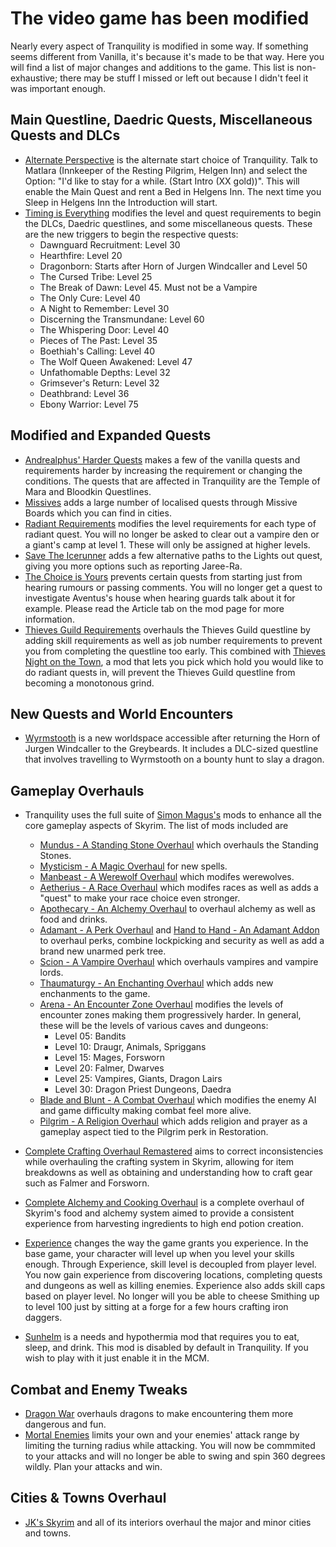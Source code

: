 # The video game has been modified

Nearly every aspect of Tranquility is modified in some way. If something seems different from Vanilla, it's because it's made to be that way.
Here you will find a list of major changes and additions to the game. This list is non-exhaustive; there may be stuff I missed or left out because I didn't feel it was important enough.

## Main Questline, Daedric Quests, Miscellaneous Quests and DLCs

- [Alternate Perspective](https://www.nexusmods.com/skyrimspecialedition/mods/50307) is the alternate start choice of Tranquility. Talk to Matlara (Innkeeper of the Resting Pilgrim, Helgen Inn) and select the Option: "I'd like to stay for a while. (Start Intro (XX gold))". This will enable the Main Quest and rent a Bed in Helgens Inn. The next time you Sleep in Helgens Inn the Introduction will start.
- [Timing is Everything](https://www.nexusmods.com/skyrimspecialedition/mods/25464) modifies the level and quest requirements to begin the DLCs, Daedric questlines, and some miscellaneous quests. These are the new triggers to begin the respective quests:
  - Dawnguard Recruitment: Level 30
  - Hearthfire: Level 20
  - Dragonborn: Starts after Horn of Jurgen Windcaller and Level 50
  - The Cursed Tribe: Level 25
  - The Break of Dawn: Level 45. Must not be a Vampire
  - The Only Cure: Level 40
  - A Night to Remember: Level 30
  - Discerning the Transmundane: Level 60
  - The Whispering Door: Level 40
  - Pieces of The Past: Level 35
  - Boethiah's Calling: Level 40
  - The Wolf Queen Awakened: Level 47
  - Unfathomable Depths: Level 32
  - Grimsever's Return: Level 32
  - Deathbrand: Level 36
  - Ebony Warrior: Level 75

## Modified and Expanded Quests

- [Andrealphus' Harder Quests](https://www.nexusmods.com/skyrimspecialedition/mods/27939?) makes a few of the vanilla quests and requirements harder by increasing the requirement or changing the conditions. The quests that are affected in Tranquility are the Temple of Mara and Bloodkin Questlines.
- [Missives](https://www.nexusmods.com/skyrimspecialedition/mods/17576) adds a large number of localised quests through Missive Boards which you can find in cities.
- [Radiant Requirements](https://www.nexusmods.com/skyrimspecialedition/mods/45427?) modifies the level requirements for each type of radiant quest. You will no longer be asked to clear out a vampire den or a giant's camp at level 1. These will only be assigned at higher levels.
- [Save The Icerunner](https://www.nexusmods.com/skyrimspecialedition/mods/34681) adds a few alternative paths to the Lights out quest, giving you more options such as reporting Jaree-Ra.
- [The Choice is Yours](https://www.nexusmods.com/skyrimspecialedition/mods/3850?) prevents certain quests from starting just from hearing rumours or passing comments. You will no longer get a quest to investigate Aventus's house when hearing guards talk about it for example. Please read the Article tab on the mod page for more information.
- [Thieves Guild Requirements](https://www.nexusmods.com/skyrimspecialedition/mods/33256) overhauls the Thieves Guild questline by adding skill requirements as well as job number requirements to prevent you from completing the questline too early. This combined with [Thieves Night on the Town](https://www.nexusmods.com/skyrimspecialedition/mods/42069), a mod that lets you pick which hold you would like to do radiant quests in, will prevent the Thieves Guild questline from becoming a monotonous grind.

## New Quests and World Encounters

- [Wyrmstooth](https://www.nexusmods.com/skyrimspecialedition/mods/45565) is a new worldspace accessible after returning the Horn of Jurgen Windcaller to the Greybeards. It includes a DLC-sized questline that involves travelling to Wyrmstooth on a bounty hunt to slay a dragon.

## Gameplay Overhauls

- Tranquility uses the full suite of [Simon Magus's](https://www.nexusmods.com/skyrimspecialedition/users/67410746?tab=user+files) mods to enhance all the core gameplay aspects of Skyrim. The list of mods included are
  - [Mundus - A Standing Stone Overhaul](https://www.nexusmods.com/skyrimspecialedition/mods/33411) which overhauls the Standing Stones.
  - [Mysticism - A Magic Overhaul](https://www.nexusmods.com/skyrimspecialedition/mods/27839) for new spells.
  - [Manbeast - A Werewolf Overhaul](https://www.nexusmods.com/skyrimspecialedition/mods/44746) which modifes werewolves.
  - [Aetherius - A Race Overhaul](https://www.nexusmods.com/skyrimspecialedition/mods/26686) which modifes races as well as adds a "quest" to make your race choice even stronger.
  - [Apothecary - An Alchemy Overhaul](https://www.nexusmods.com/skyrimspecialedition/mods/52130) to overhaul alchemy as well as food and drinks.
  - [Adamant - A Perk Overhaul](https://www.nexusmods.com/skyrimspecialedition/mods/30191) and [Hand to Hand - An Adamant Addon](https://www.nexusmods.com/skyrimspecialedition/mods/59790) to overhaul perks, combine lockpicking and security as well as add a brand new unarmed perk tree.
  - [Scion - A Vampire Overhaul](https://www.nexusmods.com/skyrimspecialedition/mods/41639) which overhauls vampires and vampire lords.
  - [Thaumaturgy - An Enchanting Overhaul](https://www.nexusmods.com/skyrimspecialedition/mods/57138) which adds new enchanments to the game.
  - [Arena - An Encounter Zone Overhaul](https://www.nexusmods.com/skyrimspecialedition/mods/33487) modifies the levels of encounter zones making them progressively harder.
    In general, these will be the levels of various caves and dungeons:
    - Level 05: Bandits
    - Level 10: Draugr, Animals, Spriggans
    - Level 15: Mages, Forsworn
    - Level 20: Falmer, Dwarves
    - Level 25: Vampires, Giants, Dragon Lairs
    - Level 30: Dragon Priest Dungeons, Daedra
  - [Blade and Blunt - A Combat Overhaul](https://www.nexusmods.com/skyrimspecialedition/mods/34549) which modifies the enemy AI and game difficulty making combat feel more alive.
  - [Pilgrim - A Religion Overhaul](https://www.nexusmods.com/skyrimspecialedition/mods/54099) which adds religion and prayer as a gameplay aspect tied to the Pilgrim perk in Restoration.

- [Complete Crafting Overhaul Remastered](https://www.nexusmods.com/skyrimspecialedition/mods/28608) aims to correct inconsistencies while overhauling the crafting system in Skyrim, allowing for item breakdowns as well as obtaining and understanding how to craft gear such as Falmer and Forsworn.
- [Complete Alchemy and Cooking Overhaul](https://www.nexusmods.com/skyrimspecialedition/mods/19924) is a complete overhaul of Skyrim's food and alchemy system aimed to provide a consistent experience from harvesting ingredients to high end potion creation.
- [Experience](https://www.nexusmods.com/skyrimspecialedition/mods/17751) changes the way the game grants you experience. In the base game, your character will level up when you level your skills enough. Through Experience, skill level is decoupled from player level. You now gain experience from discovering locations, completing quests and dungeons as well as killing enemies. Experience also adds skill caps based on player level. No longer will you be able to cheese Smithing up to level 100 just by sitting at a forge for a few hours crafting iron daggers.
- [Sunhelm](https://www.nexusmods.com/skyrimspecialedition/mods/39414) is a needs and hypothermia mod that requires you to eat, sleep, and drink. This mod is disabled by default in Tranquility. If you wish to play with it just enable it in the MCM.

## Combat and Enemy Tweaks

- [Dragon War](https://www.nexusmods.com/skyrimspecialedition/mods/51310) overhauls dragons to make encountering them more dangerous and fun.
- [Mortal Enemies](https://www.nexusmods.com/skyrimspecialedition/mods/4881) limits your own and your enemies' attack range by limiting the turning radius while attacking. You will now be commmited to your attacks and will no longer be able to swing and spin 360 degrees wildly. Plan your attacks and win.

## Cities & Towns Overhaul

- [JK's Skyrim](https://www.nexusmods.com/skyrimspecialedition/mods/6289?) and all of its interiors overhaul the major and minor cities and towns.